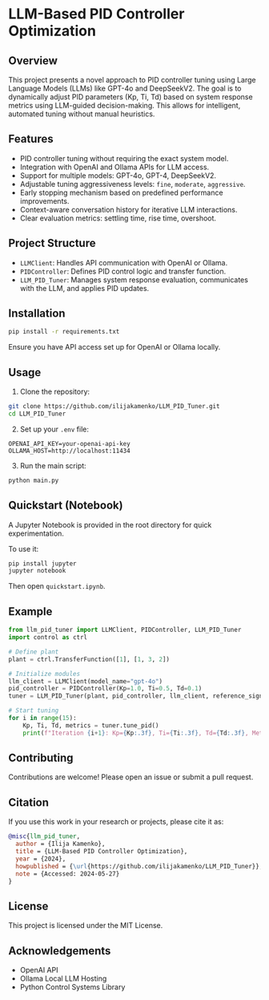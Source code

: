 # LLM-Based PID Controller Optimization

## Overview
This project presents a novel approach to PID controller tuning using Large Language Models (LLMs) like GPT-4o and DeepSeekV2. The goal is to dynamically adjust PID parameters (Kp, Ti, Td) based on system response metrics using LLM-guided decision-making. This allows for intelligent, automated tuning without manual heuristics.

## Features
- PID controller tuning without requiring the exact system model.
- Integration with OpenAI and Ollama APIs for LLM access.
- Support for multiple models: GPT-4o, GPT-4, DeepSeekV2.
- Adjustable tuning aggressiveness levels: `fine`, `moderate`, `aggressive`.
- Early stopping mechanism based on predefined performance improvements.
- Context-aware conversation history for iterative LLM interactions.
- Clear evaluation metrics: settling time, rise time, overshoot.

## Project Structure
- `LLMClient`: Handles API communication with OpenAI or Ollama.
- `PIDController`: Defines PID control logic and transfer function.
- `LLM_PID_Tuner`: Manages system response evaluation, communicates with the LLM, and applies PID updates.

## Installation
```bash
pip install -r requirements.txt
```
Ensure you have API access set up for OpenAI or Ollama locally.

## Usage
1. Clone the repository:
```bash
git clone https://github.com/ilijakamenko/LLM_PID_Tuner.git
cd LLM_PID_Tuner
```
2. Set up your `.env` file:
```plaintext
OPENAI_API_KEY=your-openai-api-key
OLLAMA_HOST=http://localhost:11434
```
3. Run the main script:
```bash
python main.py
```

## Quickstart (Notebook)

A Jupyter Notebook is provided in the root directory for quick experimentation.

To use it:
```bash
pip install jupyter
jupyter notebook
```
Then open `quickstart.ipynb`.

## Example
```python
from llm_pid_tuner import LLMClient, PIDController, LLM_PID_Tuner
import control as ctrl

# Define plant
plant = ctrl.TransferFunction([1], [1, 3, 2])

# Initialize modules
llm_client = LLMClient(model_name="gpt-4o")
pid_controller = PIDController(Kp=1.0, Ti=0.5, Td=0.1)
tuner = LLM_PID_Tuner(plant, pid_controller, llm_client, reference_signal=1.0, manipulated_variable=0.0, mode="balanced", aggressiveness="moderate")

# Start tuning
for i in range(15):
    Kp, Ti, Td, metrics = tuner.tune_pid()
    print(f"Iteration {i+1}: Kp={Kp:.3f}, Ti={Ti:.3f}, Td={Td:.3f}, Metrics={metrics}")
```

## Contributing
Contributions are welcome! Please open an issue or submit a pull request.

## Citation
If you use this work in your research or projects, please cite it as:

```bibtex
@misc{llm_pid_tuner,
  author = {Ilija Kamenko},
  title = {LLM-Based PID Controller Optimization},
  year = {2024},
  howpublished = {\url{https://github.com/ilijakamenko/LLM_PID_Tuner}},
  note = {Accessed: 2024-05-27}
}
```

## License
This project is licensed under the MIT License.

## Acknowledgements
- OpenAI API
- Ollama Local LLM Hosting
- Python Control Systems Library

